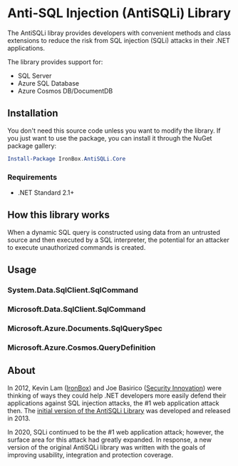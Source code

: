 # Anti-SQL Injection (AntiSQLi) Library
The AntiSQLi libray provides developers with convenient methods and class extensions to reduce the risk from SQL injection (SQLi) attacks in their .NET applications.

The library provides support for:

- SQL Server
- Azure SQL Database
- Azure Cosmos DB/DocumentDB

## Installation

You don't need this source code unless you want to modify the library. If you just want to use the package, you can install it through the NuGet package gallery:

```powershell
Install-Package IronBox.AntiSQLi.Core
```

### Requirements

- .NET Standard 2.1+

## How this library works
When a dynamic SQL query is constructed using data from an untrusted source and then executed by a SQL interpreter, the potential for an attacker to execute unauthorized commands is created.

## Usage


### System.Data.SqlClient.SqlCommand


### Microsoft.Data.SqlClient.SqlCommand



### Microsoft.Azure.Documents.SqlQuerySpec


### Microsoft.Azure.Cosmos.QueryDefinition

## About
In 2012, Kevin Lam ([IronBox](https://www.ironbox.io)) and Joe Basirico ([Security Innovation](https://www.securityinnovation.com)) were thinking of ways they could help .NET developers more easily defend their applications against SQL injection attacks, the #1 web application attack then. The [initial version of the AntiSQLi Library](https://github.com/IronBox/AntiSQLi) was developed and released in 2013.

In 2020, SQLi continued to be the #1 web application attack; however, the surface area for this attack had greatly expanded. In response, a new version of the original AntiSQLi library was written with the goals of improving usability, integration and protection coverage.
